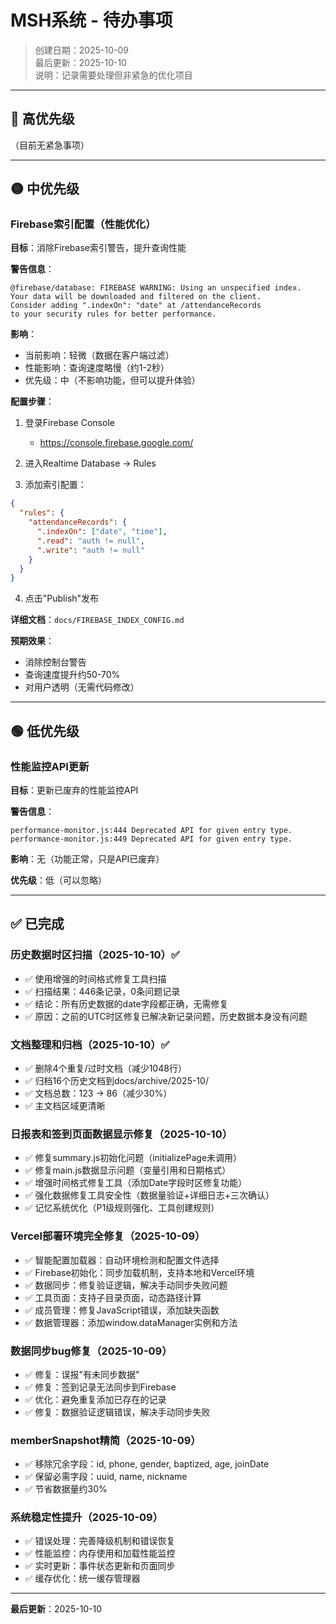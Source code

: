 # MSH系统 - 待办事项

> 创建日期：2025-10-09  
> 最后更新：2025-10-10  
> 说明：记录需要处理但非紧急的优化项目

---

## 🔴 高优先级

（目前无紧急事项）

---

## 🟡 中优先级

### Firebase索引配置（性能优化）

**目标**：消除Firebase索引警告，提升查询性能

**警告信息**：
```
@firebase/database: FIREBASE WARNING: Using an unspecified index. 
Your data will be downloaded and filtered on the client. 
Consider adding ".indexOn": "date" at /attendanceRecords 
to your security rules for better performance.
```

**影响**：
- 当前影响：轻微（数据在客户端过滤）
- 性能影响：查询速度略慢（约1-2秒）
- 优先级：中（不影响功能，但可以提升体验）

**配置步骤**：

1. 登录Firebase Console
   - https://console.firebase.google.com/
   
2. 进入Realtime Database → Rules

3. 添加索引配置：
```json
{
  "rules": {
    "attendanceRecords": {
      ".indexOn": ["date", "time"],
      ".read": "auth != null",
      ".write": "auth != null"
    }
  }
}
```

4. 点击"Publish"发布

**详细文档**：`docs/FIREBASE_INDEX_CONFIG.md`

**预期效果**：
- 消除控制台警告
- 查询速度提升约50-70%
- 对用户透明（无需代码修改）

---

## 🟢 低优先级

### 性能监控API更新

**目标**：更新已废弃的性能监控API

**警告信息**：
```
performance-monitor.js:444 Deprecated API for given entry type.
performance-monitor.js:449 Deprecated API for given entry type.
```

**影响**：无（功能正常，只是API已废弃）

**优先级**：低（可以忽略）

---

## ✅ 已完成

### 历史数据时区扫描（2025-10-10）✅
- ✅ 使用增强的时间格式修复工具扫描
- ✅ 扫描结果：446条记录，0条问题记录
- ✅ 结论：所有历史数据的date字段都正确，无需修复
- ✅ 原因：之前的UTC时区修复已解决新记录问题，历史数据本身没有问题

### 文档整理和归档（2025-10-10）✅
- ✅ 删除4个重复/过时文档（减少1048行）
- ✅ 归档16个历史文档到docs/archive/2025-10/
- ✅ 文档总数：123 → 86（减少30%）
- ✅ 主文档区域更清晰

### 日报表和签到页面数据显示修复（2025-10-10）
- ✅ 修复summary.js初始化问题（initializePage未调用）
- ✅ 修复main.js数据显示问题（变量引用和日期格式）
- ✅ 增强时间格式修复工具（添加Date字段时区修复功能）
- ✅ 强化数据修复工具安全性（数据量验证+详细日志+三次确认）
- ✅ 记忆系统优化（P1级规则强化、工具创建规则）

### Vercel部署环境完全修复（2025-10-09）
- ✅ 智能配置加载器：自动环境检测和配置文件选择
- ✅ Firebase初始化：同步加载机制，支持本地和Vercel环境
- ✅ 数据同步：修复验证逻辑，解决手动同步失败问题
- ✅ 工具页面：支持子目录页面，动态路径计算
- ✅ 成员管理：修复JavaScript错误，添加缺失函数
- ✅ 数据管理器：添加window.dataManager实例和方法

### 数据同步bug修复（2025-10-09）
- ✅ 修复：误报"有未同步数据"
- ✅ 修复：签到记录无法同步到Firebase
- ✅ 优化：避免重复添加已存在的记录
- ✅ 修复：数据验证逻辑错误，解决手动同步失败

### memberSnapshot精简（2025-10-09）
- ✅ 移除冗余字段：id, phone, gender, baptized, age, joinDate
- ✅ 保留必需字段：uuid, name, nickname
- ✅ 节省数据量约30%

### 系统稳定性提升（2025-10-09）
- ✅ 错误处理：完善降级机制和错误恢复
- ✅ 性能监控：内存使用和加载性能监控
- ✅ 实时更新：事件状态更新和页面同步
- ✅ 缓存优化：统一缓存管理器

---

**最后更新**：2025-10-10

